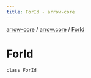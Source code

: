 ```yaml
---
title: ForId - arrow-core
---
```


[arrow-core](../index.html) / [arrow.core](index.html) / [ForId](./-for-id.html)

# ForId

`class ForId`